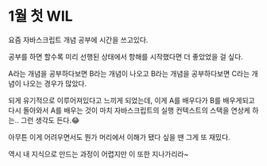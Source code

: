 # 1월 첫 WIL

요즘 자바스크립트 개념 공부에 시간을 쓰고있다.

공부를 하면 할수록 미리 선행된 상태에서 항해를 시작했다면 더 좋았었을 걸 싶다.

A라는 개념을 공부하다보면 B라는 개념이 나오고 B라는 개념을 공부하다보면 C라는 개념이 나오는 경우가 많았다.

되게 유기적으로 이루어져있다고 느끼게 되었는데, 이게 A를 배우다가 B를 배우게되고 다시 돌아와서 A를 배우는 것이 마치 자바스크립트의 실행 컨텍스트의 스택을 연상케 하는.. 그런 생각도 든다.😂

아무튼 이게 어려우면서도 뭔가 머리에서 이해가 됐다 싶을 땐 그게 또 재밌다.

역시 내 지식으로 만드는 과정이 어렵지만 이 또한 지나가리라~